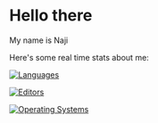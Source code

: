 # Hello there

My name is Naji

Here's some real time stats about me:

[![Languages](https://wakatime.com/share/@naji/38f10b12-e465-4270-94cc-dcc1ec0eeb5e.png)](https://youtu.be/dQw4w9WgXcQ)

[![Editors](https://wakatime.com/share/@naji/6c0b2a8b-a471-4206-aa8a-5df06f12a556.png)](https://youtu.be/dQw4w9WgXcQ)

[![Operating Systems](https://wakatime.com/share/@naji/ca97d92f-e485-4f9e-9b38-8bd9f19e4c62.png)](https://youtu.be/dQw4w9WgXcQ)

